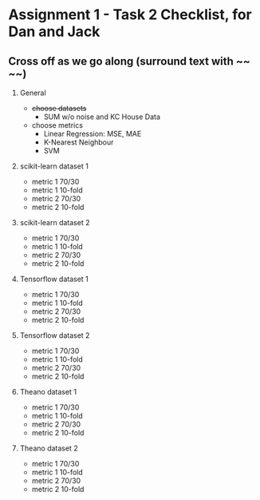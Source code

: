 # Assignment 1 - Task 2 Checklist, for Dan and Jack
## Cross off as we go along (surround text with ~~ ~~)

1. General

   - ~~choose datasets~~
     - SUM w/o noise and KC House Data
   - choose metrics
     - Linear Regression: MSE, MAE
     - K-Nearest Neighbour
     - SVM
2. scikit-learn dataset 1
   - metric 1 70/30
   - metric 1 10-fold
   - metric 2 70/30
   - metric 2 10-fold
3. scikit-learn dataset 2
   - metric 1 70/30
   - metric 1 10-fold
   - metric 2 70/30
   - metric 2 10-fold
4. Tensorflow dataset 1
   - metric 1 70/30
   - metric 1 10-fold
   - metric 2 70/30
   - metric 2 10-fold
5. Tensorflow dataset 2
   - metric 1 70/30
   - metric 1 10-fold
   - metric 2 70/30
   - metric 2 10-fold
6. Theano dataset 1
   - metric 1 70/30
   - metric 1 10-fold
   - metric 2 70/30
   - metric 2 10-fold
7. Theano dataset 2
    - metric 1 70/30
    - metric 1 10-fold
    - metric 2 70/30
    - metric 2 10-fold
